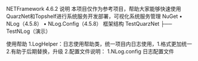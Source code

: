
NETFramework 4.6.2
说明
本项目仅作为参考项目，帮助大家能够快速使用QuarzNet和Topshelf进行系统服务开发部署，可视化系统服务管理
NuGet
	• NLog（4.5.8）
	• NLog.Config（4.5.8） 
框架结构
TestQuarzNet
	├── TestNLog（演示）
  
使用帮助
1.LogHelper：日志使用帮助类，统一项目内日志使用，1.格式更加统一 2.有助于后期替换，升级
2.配置文件说明： 1.NLog.config  日志配置文件
